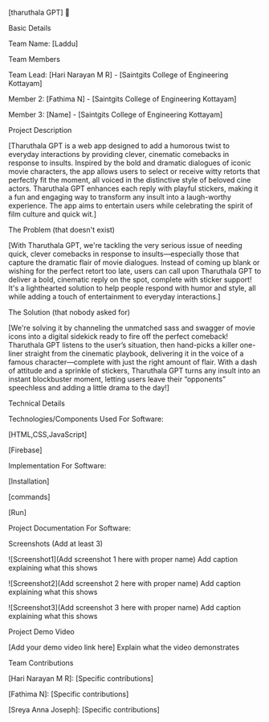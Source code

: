 [tharuthala GPT] 🎯

Basic Details

Team Name: [Laddu]

Team Members

Team Lead: [Hari Narayan M R] - [Saintgits College of Engineering Kottayam]

Member 2: [Fathima N] - [Saintgits College of Engineering Kottayam]

Member 3: [Name] - [Saintgits College of Engineering Kottayam]


Project Description

[Tharuthala GPT is a web app designed to add a humorous twist to everyday interactions by providing clever, cinematic comebacks in response to insults. Inspired by the bold and dramatic dialogues of iconic movie characters, the app allows users to select or receive witty retorts that perfectly fit the moment, all voiced in the distinctive style of beloved cine actors. Tharuthala GPT enhances each reply with playful stickers, making it a fun and engaging way to transform any insult into a laugh-worthy experience. The app aims to entertain users while celebrating the spirit of film culture and quick wit.]



The Problem (that doesn't exist)

[With Tharuthala GPT, we're tackling the very serious issue of needing quick, clever comebacks in response to insults—especially those that capture the dramatic flair of movie dialogues. Instead of coming up blank or wishing for the perfect retort too late, users can call upon Tharuthala GPT to deliver a bold, cinematic reply on the spot, complete with sticker support! It's a lighthearted solution to help people respond with humor and style, all while adding a touch of entertainment to everyday interactions.]


The Solution (that nobody asked for)

[We're solving it by channeling the unmatched sass and swagger of movie icons into a digital sidekick ready to fire off the perfect comeback! Tharuthala GPT listens to the user’s situation, then hand-picks a killer one-liner straight from the cinematic playbook, delivering it in the voice of a famous character—complete with just the right amount of flair. With a dash of attitude and a sprinkle of stickers, Tharuthala GPT turns any insult into an instant blockbuster moment, letting users leave their “opponents” speechless and adding a little drama to the day!]


Technical Details

Technologies/Components Used
For Software:

[HTML,CSS,JavaScript]

[Firebase]


Implementation
For Software:



[Installation]

[commands]

[Run]


Project Documentation
For Software:




Screenshots (Add at least 3)

![Screenshot1](Add screenshot 1 here with proper name) Add caption explaining what this shows

![Screenshot2](Add screenshot 2 here with proper name) Add caption explaining what this shows

![Screenshot3](Add screenshot 3 here with proper name) Add caption explaining what this shows


Project Demo
Video

[Add your demo video link here] Explain what the video demonstrates



Team Contributions

[Hari Narayan M R]: [Specific contributions]

[Fathima N]: [Specific contributions]

[Sreya Anna Joseph]: [Specific contributions]

